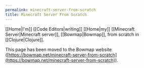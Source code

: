 ```yaml
---
permalink: minecraft-server-from-scratch
title: Minecraft Server From Scratch
---
```


[[Home|I'm]] [[Code Editors|writing]] [[Home|my]] [[Minecraft Server|Minecraft server]], [[Bowmap|Bowmap]], from scratch in [[Clojure|Clojure]].

This page has been moved to the Bowmap website ([https://bowmap.net/minecraft-server-from-scratch](https://bowmap.net/minecraft-server-from-scratch)).
